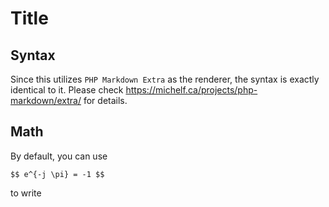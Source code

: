 # Title


## Syntax

Since this utilizes `PHP Markdown Extra` as the renderer, the syntax is exactly identical to it. Please check https://michelf.ca/projects/php-markdown/extra/ for details.

## Math

By default, you can use 

    $$ e^{-j \pi} = -1 $$

to write

